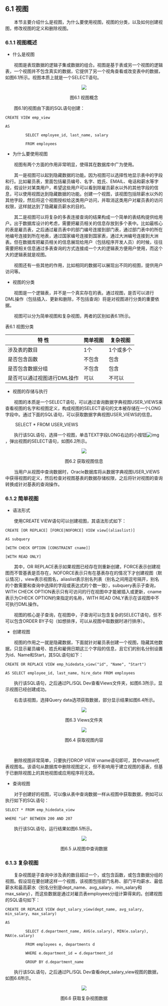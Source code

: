 ## 6.1  视图

&emsp;&emsp;本节主要介绍什么是视图，为什么要使用视图，视图的分类，以及如何创建视图，修改视图的定义和删除视图。

### 6.1.1  视图概述  

- 什么是视图

&emsp;&emsp;视图是表现数据的逻辑子集或数据的组合。视图是基于表或另一个视图的逻辑表，一个视图并不包含真实的数据，它提供了另一个视角查看或改变表中的数据，如图6.1所示。视图本质上就是一个SELECT语句。




<p align="center"><img src="../../img/d6z/tu6.1.png" /></p>  
<p align="center">图6.1  视图概念</p>  



&emsp;&emsp;图6.1的视图由下面的SQL语句创建：


```
CREATE VIEW emp_view

AS 

​         SELECT employee_id, last_name, salary

​         FROM employees
```


- 为什么要使用视图

&emsp;&emsp;视图有两个方面的作用非常明显，使得其在数据库中广为使用。

&emsp;&emsp;其一是视图可以起到隐藏数据的功能。因为视图可以选择性地显示表中的字段和行。比如雇员表，里面包括雇员编号、名字、姓氏、EMAIL、电话和薪水等字段，假设针对某类用户，希望这些用户可以看到除雇员薪水以外的其他字段的信息，可以使用视图达到隐藏数据的功能。创建一个视图，该视图包括除薪水以外的其他字段，然后将这个视图授权给这类用户访问，并取消这类用户对雇员表的访问权限，这样就达到了隐藏雇员薪水的目的。

&emsp;&emsp;其二是视图可以将复杂的多表连接查询的结果构成一个简单的表结构提供给用户。出于数据库设计的考虑，需要把雇员相关的信息存放到多个表中。比如最核心的表是雇员表，之后通过雇员表中的部门编号连接到部门表，通过部门表中的所在地编号连接到所在地表，通过国家编号连接到国家表，通过大洲编号连接到大洲表。但在数据库把雇员相关的信息展现给用户（包括程序开发人员）的时候，往往需要把相关信息通过多表查询的方式连接成一个大的逻辑表方便用户使用，而这个大的逻辑表就是视图。

&emsp;&emsp;视图还有一些其他的作用，比如相同的数据可以展现出不同的视图，提供用户访问等。

- 视图的分类

&emsp;&emsp;视图是一个逻辑表，并不是一个真实存在的表。通过视图，是否可以进行DML操作（包括插入、更新和删除，不包括查询）将是对视图进行分类的重要依据。

&emsp;&emsp;视图可以分为简单视图和复杂视图，两者的区别如表6.1所示。

表6.1  视图分类

| 特    性                    | 简单视图 | 复杂视图  |
| --------------------------- | -------- | --------- |
| 涉及表的数目                | 1个      | 1个或多个 |
| 是否包含函数                | 不包含   | 包含      |
| 是否包含数据分组            | 不包含   | 包含      |
| 是否可以通过视图进行DML操作 | 可以     | 不可以    |

 

- 视图的存储与执行

&emsp;&emsp;视图的本质是一个SELECT语句，可以通过查询数据字典视图USER_VIEWS来查看视图的名字和视图定义，构成视图的SELECT语句的文本被存储在一个LONG字段中。通过下面的SQL语句，可以获取数据字典视图USER_VIEWS的信息。


&emsp;&emsp;
SELECT * FROM USER_VIEWS
&emsp;&emsp;


&emsp;&emsp;执行该SQL语句，选择一个视图，单击TEXT字段LONG右边的小按钮![img](../img/d6z/tubiao6.1.png)，弹出视图的SELECT语句，如图6.2所示。




<p align="center"><img src="../../img/d6z/tu6.2.png" /></p>  
<p align="center">图6.2  获取视图信息</p>  



&emsp;&emsp;当用户从视图中查询数据时，Oracle数据库将从数据字典视图USER_VIEWS中获得视图的定义，然后检查对视图基表的数据存储权限，之后将针对视图的查询转换成针对基表的查询操作。

### 6.1.2  简单视图  

- 语法形式

&emsp;&emsp;使用CREATE VIEW语句可以创建视图，其语法形式如下：


```
CREATE [OR REPLACE] [FORCE|NOFORCE] VIEW view[(aliaslist)]

AS subquery

[WITH CHECK OPTION [CONSTRAINT cname]]

[WITH READ ONLY]
```


&emsp;&emsp;其中，OR REPLACE表示如果视图已经存在则重新创建，FORCE表示创建视图而不管基表是否存在，NOFORCE表示只有在基表存在的情况下才创建视图（默认情况），view表示视图名，aliaslist表示别名列表（别名之间用逗号隔开，别名的个数需要和查询中选择的字段或表达式的个数一致），subquery表示子查询，WITH CHECK OPTION表示只有可访问的行在视图中才能被插入或更新，cname表示为CHECK OPTION约束指定的名称，WITH READ ONLY表示在该视图中不可执行DML操作。

&emsp;&emsp;视图的核心是子查询，在视图中，子查询可以包含复杂的SELECT语句，但不可以包含ORDER BY子句（如想排序，可以从视图中取数据时进行排序）。

- 创建视图

&emsp;&emsp;视图的作用之一就是隐藏数据，下面就针对雇员表创建一个视图，隐藏其他数据，只显示雇员编号、姓氏和雇佣日期这三个字段的信息，且它们的别名分别设置为id、Name和Start，其SQL语句如下：


```
CREATE OR REPLACE VIEW emp_hidedata_view("id", "Name", "Start")

AS SELECT employee_id, last_name, hire_date FROM employees
```


&emsp;&emsp;执行该SQL语句，之后通过PL/SQL Dev查看Views文件夹，如图6.3所示，显示视图已经创建成功。

&emsp;&emsp;右击该视图，选择Query data选项获取数据，部分显示结果如图6.4所示。



<p align="center"><img src="../../img/d6z/tu6.3.png" /></p>  
<p align="center">图6.3  Views文件夹</p>  


<p align="center"><img src="../../img/d6z/tu6.4.png" /></p>  
<p align="center">图6.4  获取视图内容</p>  

​                                        

&emsp;&emsp;删除视图非常简单，只要执行DROP VIEW vname语句即可，其中vname代表视图名。该语句从数据库中删除视图定义，但不影响用于建立视图的基表，但基于已删除视图上的其他视图或应用程序将无效。

- 查询视图

&emsp;&emsp;对于创建好的视图，可以像从表中查询数据一样从视图中获取数据，例如可以执行如下的SQL语句：


```
SELECT * FROM emp_hidedata_view

WHERE "id" BETWEEN 200 AND 207
```


&emsp;&emsp;执行该SQL语句，运行结果如图6.5所示。



<p align="center"><img src="../../img/d6z/tu6.5.png" /></p>  
<p align="center">图6.5  从视图中查询数据</p>  



### 6.1.3  复杂视图  

&emsp;&emsp;复杂视图是子查询中涉及表的数目超过一个，或包含函数，或包含数据分组的视图。假设现在要创建这样一个视图，该视图包括部门名称、部门平均薪水、最低薪水和最高薪水（别名分别是dept_name、avg_salary、min_salary和max_salary），而这些数据是通过对雇员表employees分组计算得来的。创建视图的SQL语句如下：


```
CREATE OR REPLACE VIEW dept_salary_view(dept_name, avg_salary, min_salary, max_salary)

AS 

​         SELECT d.department_name, AVG(e.salary), MIN(e.salary), MAX(e.salary)

​         FROM employees e, departments d

​         WHERE e.department_id = d.department_id 

​         GROUP BY d.department_name
```


&emsp;&emsp;执行该SQL语句，之后通过PL/SQL Dev查看dept_salary_view视图的数据，如图6.6所示。




<p align="center"><img src="../../img/d6z/tu6.6.png" /></p>  
<p align="center">图6.6  获取复杂视图数据</p>  


